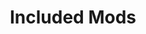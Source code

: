 ---
title: "Included Mods"
weight: 1
type: docs
description: >
  Requirements and preliminary instructions.
---